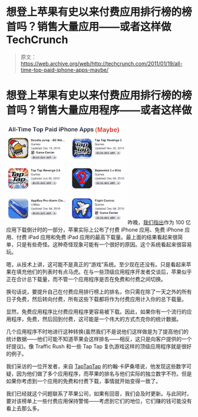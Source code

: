 # 想登上苹果有史以来付费应用排行榜的榜首吗？销售大量应用——或者这样做 TechCrunch

> 原文：<https://web.archive.org/web/http://techcrunch.com/2011/01/19/all-time-top-paid-iphone-apps-maybe/>

# 想登上苹果有史以来付费应用排行榜的榜首吗？销售大量应用程序——或者这样做

![](img/af0bce0018433ae4654d265fe356e296.png "ma")昨晚，[我们指出](https://web.archive.org/web/20230203001916/https://techcrunch.com/2011/01/19/iphone-ipad-top-app-downloads/)作为 100 亿应用下载倒计时的一部分，苹果实际上公布了付费 iPhone 应用、免费 iPhone 应用、付费 iPad 应用和免费 iPad 应用的最高下载量。最上面的结果看起来很简单，只是有些奇怪。这种奇怪现象可能有一个很好的原因。这个系统看起来很容易玩。

嗯，从技术上讲，这可能不是真正的“游戏”系统。至少现在还没有。只是看起来苹果在填充他们的列表时有点马虎。在与一些顶级应用程序开发者交谈后，苹果似乎正在合计总下载量，而不管一个应用程序是否在免费和付费之间切换。

换句话说，要提升自己在付费应用排行榜上的排名，你只需在除了一天之外的所有日子免费，然后转向付费，所有这些下载都将作为付费应用计入你的总下载量。

显然，免费应用程序比付费应用程序更容易被下载。因此，如果你有一个流行的应用程序，免费，然后回到付费，这可能是一个伟大的方式杰克你的统计数据。

几个应用程序不时地进行这种转换(虽然我们不是说他们这样做是为了提高他们的统计数据——他们可能不知道苹果会这样排名——相反，这只是向客户提供的一个好提议)。像 Traffic Rush 和一些 Tap Tap 复仇游戏这样的顶级应用程序就是很好的例子。

我们采访的一位开发者，来自 [TapTapTap](https://web.archive.org/web/20230203001916/http://taptaptap.com/) 的约翰·卡萨桑塔说，他发现这些数字可疑，因为他们做了多个应用程序，而苹果的排名与他们实际的独立数字不符。但是如果你考虑到一个应用的免费和付费下载，事情就开始变得一致了。

我们已经就这个问题联系了苹果公司，如果有回音，我们会及时更新。与此同时，要对该榜单上一些付费应用保持警惕——考虑到它们的地位，它们赚的钱可能没有看上去那么多。